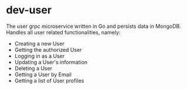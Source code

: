 # dev-user
The user grpc microservice written in Go and persists data in MongoDB.
Handles all user related functionalities, namely:

- Creating a new User
- Getting the authorized User
- Logging in as a User
- Updating a User's information
- Deleting a User
- Getting a User by Email
- Getting a list of User profiles
